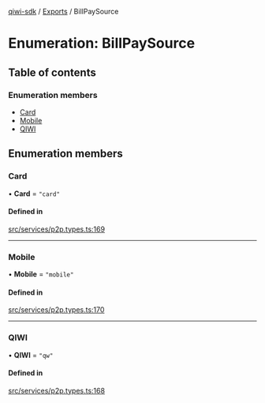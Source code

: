 [qiwi-sdk](../README.md) / [Exports](../modules.md) / BillPaySource

# Enumeration: BillPaySource

## Table of contents

### Enumeration members

- [Card](BillPaySource.md#card)
- [Mobile](BillPaySource.md#mobile)
- [QIWI](BillPaySource.md#qiwi)

## Enumeration members

### Card

• **Card** = `"card"`

#### Defined in

[src/services/p2p.types.ts:169](https://github.com/AlexXanderGrib/node-qiwi-sdk/blob/c127ca6/src/services/p2p.types.ts#L169)

___

### Mobile

• **Mobile** = `"mobile"`

#### Defined in

[src/services/p2p.types.ts:170](https://github.com/AlexXanderGrib/node-qiwi-sdk/blob/c127ca6/src/services/p2p.types.ts#L170)

___

### QIWI

• **QIWI** = `"qw"`

#### Defined in

[src/services/p2p.types.ts:168](https://github.com/AlexXanderGrib/node-qiwi-sdk/blob/c127ca6/src/services/p2p.types.ts#L168)
